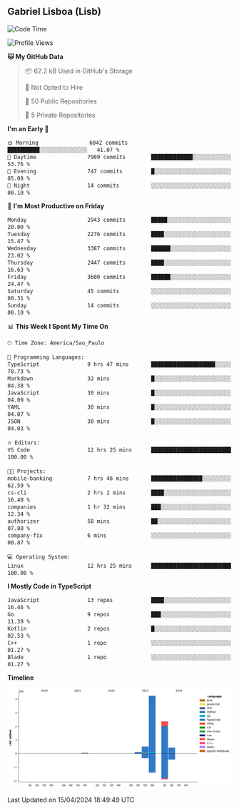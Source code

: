 ## Gabriel Lisboa (Lisb)

<!--START_SECTION:waka-->
![Code Time](http://img.shields.io/badge/Code%20Time-518%20hrs%2045%20mins-blue)

![Profile Views](http://img.shields.io/badge/Profile%20Views-0-blue)

**🐱 My GitHub Data** 

> 📦 62.2 kB Used in GitHub's Storage 
 > 
> 🚫 Not Opted to Hire
 > 
> 📜 50 Public Repositories 
 > 
> 🔑 5 Private Repositories 
 > 
**I'm an Early 🐤** 

```text
🌞 Morning                6042 commits        ██████████░░░░░░░░░░░░░░░   41.07 % 
🌆 Daytime                7909 commits        █████████████░░░░░░░░░░░░   53.76 % 
🌃 Evening                747 commits         █░░░░░░░░░░░░░░░░░░░░░░░░   05.08 % 
🌙 Night                  14 commits          ░░░░░░░░░░░░░░░░░░░░░░░░░   00.10 % 
```
📅 **I'm Most Productive on Friday** 

```text
Monday                   2943 commits        █████░░░░░░░░░░░░░░░░░░░░   20.00 % 
Tuesday                  2276 commits        ████░░░░░░░░░░░░░░░░░░░░░   15.47 % 
Wednesday                3387 commits        ██████░░░░░░░░░░░░░░░░░░░   23.02 % 
Thursday                 2447 commits        ████░░░░░░░░░░░░░░░░░░░░░   16.63 % 
Friday                   3600 commits        ██████░░░░░░░░░░░░░░░░░░░   24.47 % 
Saturday                 45 commits          ░░░░░░░░░░░░░░░░░░░░░░░░░   00.31 % 
Sunday                   14 commits          ░░░░░░░░░░░░░░░░░░░░░░░░░   00.10 % 
```


📊 **This Week I Spent My Time On** 

```text
🕑︎ Time Zone: America/Sao_Paulo

💬 Programming Languages: 
TypeScript               9 hrs 47 mins       ████████████████████░░░░░   78.73 % 
Markdown                 32 mins             █░░░░░░░░░░░░░░░░░░░░░░░░   04.38 % 
JavaScript               30 mins             █░░░░░░░░░░░░░░░░░░░░░░░░   04.09 % 
YAML                     30 mins             █░░░░░░░░░░░░░░░░░░░░░░░░   04.07 % 
JSON                     30 mins             █░░░░░░░░░░░░░░░░░░░░░░░░   04.03 % 

🔥 Editors: 
VS Code                  12 hrs 25 mins      █████████████████████████   100.00 % 

🐱‍💻 Projects: 
mobile-banking           7 hrs 46 mins       ████████████████░░░░░░░░░   62.59 % 
cs-cli                   2 hrs 2 mins        ████░░░░░░░░░░░░░░░░░░░░░   16.40 % 
companies                1 hr 32 mins        ███░░░░░░░░░░░░░░░░░░░░░░   12.34 % 
authorizer               58 mins             ██░░░░░░░░░░░░░░░░░░░░░░░   07.80 % 
company-fix              6 mins              ░░░░░░░░░░░░░░░░░░░░░░░░░   00.87 % 

💻 Operating System: 
Linux                    12 hrs 25 mins      █████████████████████████   100.00 % 
```

**I Mostly Code in TypeScript** 

```text
JavaScript               13 repos            ████░░░░░░░░░░░░░░░░░░░░░   16.46 % 
Go                       9 repos             ███░░░░░░░░░░░░░░░░░░░░░░   11.39 % 
Kotlin                   2 repos             █░░░░░░░░░░░░░░░░░░░░░░░░   02.53 % 
C++                      1 repo              ░░░░░░░░░░░░░░░░░░░░░░░░░   01.27 % 
Blade                    1 repo              ░░░░░░░░░░░░░░░░░░░░░░░░░   01.27 % 
```



**Timeline**

![Lines of Code chart](https://raw.githubusercontent.com/tenlisboa/tenlisboa/main/assets/bar_graph.png)


 Last Updated on 15/04/2024 18:49:49 UTC
<!--END_SECTION:waka-->
